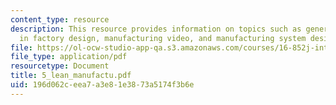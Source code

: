 ```yaml
---
content_type: resource
description: This resource provides information on topics such as general lean concepts
  in factory design, manufacturing video, and manufacturing system design framework.
file: https://ol-ocw-studio-app-qa.s3.amazonaws.com/courses/16-852j-integrating-the-lean-enterprise-fall-2005/196d062ceea7a3e81e3873a5174f3b6e_5_lean_manufactu.pdf
file_type: application/pdf
resourcetype: Document
title: 5_lean_manufactu.pdf
uid: 196d062c-eea7-a3e8-1e38-73a5174f3b6e
---
```

